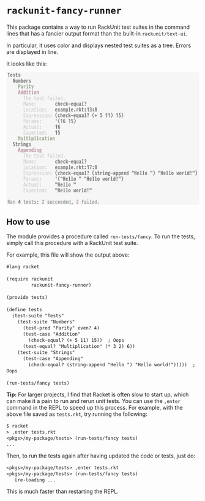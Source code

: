 # `rackunit-fancy-runner`

This package contains a way to run RackUnit test suites in the command lines
that has a fancier output format than the built-in `rackunit/text-ui`.

In particular, it uses color and displays nested test suites as a tree. Errors
are displayed in line.

It looks like this:

![screenshot](screenshot.png)

## How to use

The module provides a procedure called `run-tests/fancy`. To run the tests,
simply call this procedure with a RackUnit test suite.

For example, this file will show the output above:

```racket
#lang racket

(require rackunit
         rackunit-fancy-runner)

(provide tests)

(define tests
  (test-suite "Tests"
    (test-suite "Numbers"
      (test-pred "Parity" even? 4)
      (test-case "Addition"
        (check-equal? (+ 5 11) 15))  ; Oops
      (test-equal? "Multiplication" (* 3 2) 6))
    (test-suite "Strings"
      (test-case "Appending"
        (check-equal? (string-append "Hello ") "Hello world!")))))  ; Oops

(run-tests/fancy tests)
```

**Tip:** For larger projects, I find that Racket is often slow to start up, which
can make it a pain to run and rerun unit tests. You can use the `,enter`
command in the REPL to speed up this process. For example, with the above file
saved as `tests.rkt`, try running the following:

```
$ racket
> ,enter tests.rkt
<pkgs>/my-package/tests> (run-tests/fancy tests)
...
```

Then, to run the tests again after having updated the code or tests, just do:

```
<pkgs>/my-package/tests> ,enter tests.rkt
<pkgs>/my-package/tests> (run-tests/fancy tests)
   [re-loading ...
```

This is much faster than restarting the REPL.


